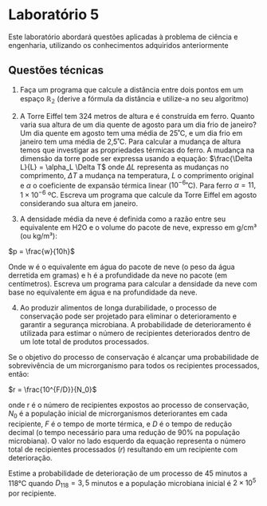 
# Laboratório 5

Este laboratório abordará questões aplicadas à problema de ciência e engenharia, utilizando os conhecimentos adquiridos anteriormente

## Questões técnicas

 1. Faça um programa que calcule a distância entre dois pontos em um espaço $\mathbb{R_2}$ (derive a fórmula da distância e utilize-a no seu algoritmo)
	 
 2. A Torre Eiffel tem 324 metros de altura e é construída em ferro. Quanto varia sua altura de um dia quente de agosto para um dia frio de janeiro?  Um dia quente em agosto tem uma média de 25˚C, e um dia frio em janeiro tem uma média de 2,5˚C.  Para calcular a mudança de altura temos que investigar as propriedades térmicas do ferro. A mudança na dimensão da torre pode ser expressa usando a equação:  $\frac{\Delta L}{L} = \alpha_L \Delta T$  onde $\Delta L$ representa as mudanças no comprimento, $\Delta T$ a mudança na temperatura, $L$ o comprimento original e $\alpha$  o coeficiente de expansão térmica linear ($10^{-6}$˚C). Para ferro $\alpha=11,1 \times 10^{-6}$ ºC. Escreva um programa que calcule da Torre Eiffel em agosto considerando sua altura em janeiro.


 3. A densidade média da neve é definida como a razão entre seu equivalente em H2O e o volume do pacote de neve, expresso em g/cm³ (ou kg/m³):

   $p = \frac{w}{10h}$
   
   Onde w é o equivalente em água do pacote de neve (o peso da água derretida em gramas) e h é a profundidade da neve no pacote (em centímetros). Escreva um programa para calcular a densidade da neve com base no equivalente em água e na profundidade da neve.

 4. Ao produzir alimentos de longa durabilidade, o processo de conservação pode ser projetado para eliminar o deterioramento e garantir a segurança microbiana. A probabilidade de deterioramento é utilizada para estimar o número de recipientes deteriorados dentro de um lote total de produtos processados.

Se o objetivo do processo de conservação é alcançar uma probabilidade de sobrevivência de um microrganismo para todos os recipientes processados, então:

   $r = \frac{10^{F/D}}{N_0}$

onde r é o número de recipientes expostos ao processo de conservação, $N_0$ é a população inicial de microrganismos deteriorantes em cada recipiente, $F$ é o tempo de morte térmica, e $D$ é o tempo de redução decimal (o tempo necessário para uma redução de 90% na população microbiana). O valor no lado esquerdo da equação representa o número total de recipientes processados $(r)$ resultando em um recipiente com deterioração.

Estime a probabilidade de deterioração de um processo de 45 minutos a 118°C quando $D_{118}​=3,5$ minutos e a população microbiana inicial é $2×10^5$ por recipiente.

